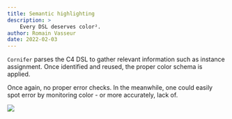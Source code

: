 ```yaml
---
title: Semantic highlighting
description: >
    Every DSL deserves color².
author: Romain Vasseur
date: 2022-02-03
---
```


`Cornifer` parses the C4 DSL to gather relevant information such as instance assignment. Once identified and reused, the proper color schema is applied.

Once again, no proper error checks. In the meanwhile, one could easily spot error by monitoring color - or more accurately, lack of. 

![](/assets/semantic.gif)
